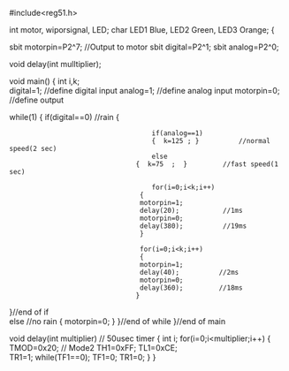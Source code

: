 #include<reg51.h>

int motor, wiporsignal, LED;
char LED1 Blue, LED2 Green, LED3 Orange;
{
 
sbit motorpin=P2^7;                         //Output to motor
sbit digital=P2^1;
sbit analog=P2^0;

void delay(int mulltiplier);

void main()
{
int i,k;	
digital=1;                                  //define digital input
analog=1;                                   //define analog input
motorpin=0;                                 //define output    
 
while(1)
{
		if(digital==0)                         //rain
{		
		
			  							if(analog==1)	
										{  k=125 ; }          //normal speed(2 sec)
				  						else
							  		{  k=75  ;  }         //fast speed(1 sec)
										
		  								for(i=0;i<k;i++)
									 {
									 motorpin=1;
									 delay(20);           //1ms
									 motorpin=0;
									 delay(380);          //19ms
									 }
									 
   									 for(i=0;i<k;i++)
									 {
									 motorpin=1;
									 delay(40);          //2ms
									 motorpin=0;
									 delay(360);         //18ms
									}
 }//end of if	
					   					else             //no rain
									{
										motorpin=0;
									}
 }//end of while
 }//end of main
  
 void delay(int multiplier)           // 50usec timer
{
 int i;
for(i=0;i<multiplier;i++)
{
 TMOD=0x20;         // Mode2
 TH1=0xFF;
 TL1=0xCE;                 
 TR1=1;
 while(TF1==0);
 TF1=0;
 TR1=0;
 } 
 }
